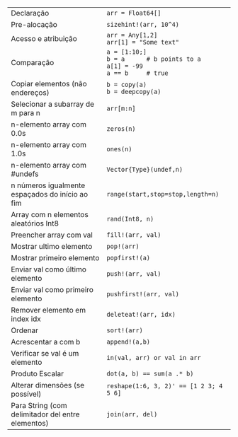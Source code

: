 |                                                 |                                                                                      |
| ----------------------------------------------- | ------------------------------------------------------------------------------------ |
| Declaração                                      | `arr = Float64[]`                                                                    |
| Pre-alocação                                    | `sizehint!(arr, 10^4)`                                                               |
| Acesso e atribuição	                          | `arr = Any[1,2]`<br>`arr[1] = "Some text"`                                           |
| Comparação                                      | `a = [1:10;]`<br>`b = a      # b points to a`<br>`a[1] = -99`<br>`a == b     # true` |
| Copiar elementos (não endereços)                | `b = copy(a)`<br>`b = deepcopy(a)`                                                   |
| Selecionar a subarray de m para n               | `arr[m:n]`                                                                           |
| n-elemento array com 0.0s                       | `zeros(n)`                                                                           |
| n-elemento array com 1.0s                       | `ones(n)`                                                                            |
| n-elemento array com #undefs                    | `Vector{Type}(undef,n)`                                                              |
| n números igualmente espaçados do início ao fim | `range(start,stop=stop,length=n)`                                                    |
| Array com n elementos aleatórios Int8           | `rand(Int8, n)`                                                                      |
| Preencher array com val                         | `fill!(arr, val)`                                                                    |
| Mostrar ultimo elemento                         | `pop!(arr)`                                                                          |
| Mostrar primeiro elemento                       | `popfirst!(a)`                                                                       |
| Enviar val como último elemento                 | `push!(arr, val)`                                                                    |
| Enviar val como primeiro elemento               | `pushfirst!(arr, val)`                                                               |
| Remover elemento em index idx                   | `deleteat!(arr, idx)`                                                                |
| Ordenar                                         | `sort!(arr)`                                                                         |
| Acrescentar a com b                             | `append!(a,b)`                                                                       |
| Verificar se val é um elemento                  | `in(val, arr) or val in arr`                                                         |
| Produto Escalar                                 | `dot(a, b) == sum(a .* b)`                                                           |
| Alterar dimensões (se possível)                 | `reshape(1:6, 3, 2)' == [1 2 3; 4 5 6]`                                              |
| Para String (com delimitador del entre elementos) | `join(arr, del)`                                                                     |
